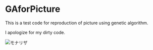 # GAforPicture

This is a test code for reproduction of picture using genetic algorithm.

I apologize for my dirty code.

![モナリザ](https://github.com/TakeruIto/GAforPicture/tree/master/images/origin1.jpg)
